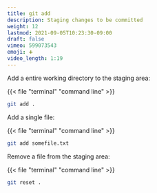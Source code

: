 ```yaml
---
title: git add
description: Staging changes to be committed
weight: 12
lastmod: 2021-09-05T10:23:30-09:00
draft: false
vimeo: 599073543
emoji: ➕
video_length: 1:19
---
```


Add a entire working directory to the staging area:

{{< file "terminal" "command line" >}}
```bash
git add .
```

Add a single file:

{{< file "terminal" "command line" >}}
```bash
git add somefile.txt
```

Remove a file from the staging area:

{{< file "terminal" "command line" >}}
```bash
git reset .
```